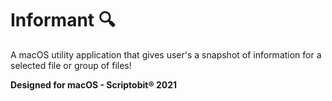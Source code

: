 # Informant 🔍
A macOS utility application that gives user's a snapshot of information for a selected file or group of files!

**Designed for macOS - Scriptobit® 2021**

